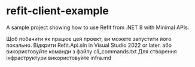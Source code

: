 # refit-client-example
A sample project showing how to use Refit from .NET 8 with Minimal APIs.

Щоб побачити як працює цей проект, ви можете запустити його локально.
Відкрити Refit.Api.sln in Visual Studio 2022 or later.
або використовуйте команди з файлу cli_commands.txt
Для створення інфраструктури використовуйте infra.md